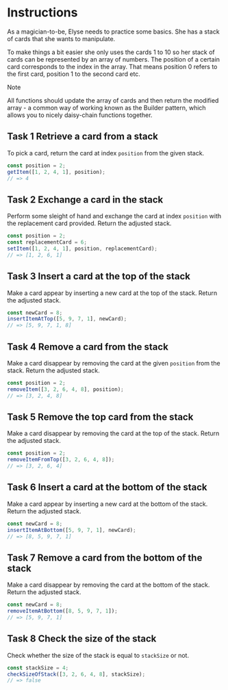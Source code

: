 # Instructions

As a magician-to-be, Elyse needs to practice some basics. She has a stack of cards that she wants to manipulate.

To make things a bit easier she only uses the cards 1 to 10 so her stack of cards can be represented by an array of numbers. The position of a certain card corresponds to the index in the array. That means position 0 refers to the first card, position 1 to the second card etc.

>[!NOTE]
All functions should update the array of cards and then return the modified array - a common way of working known as the Builder pattern, which allows you to nicely daisy-chain functions together.

## Task 1 Retrieve a card from a stack
To pick a card, return the card at index `position` from the given stack.
```js
const position = 2;
getItem([1, 2, 4, 1], position);
// => 4
```

## Task 2 Exchange a card in the stack
Perform some sleight of hand and exchange the card at index `position` with the replacement card provided. Return the adjusted stack.
```js
const position = 2;
const replacementCard = 6;
setItem([1, 2, 4, 1], position, replacementCard);
// => [1, 2, 6, 1]
```

## Task 3 Insert a card at the top of the stack
Make a card appear by inserting a new card at the top of the stack. Return the adjusted stack.
```js
const newCard = 8;
insertItemAtTop([5, 9, 7, 1], newCard);
// => [5, 9, 7, 1, 8]
```

## Task 4 Remove a card from the stack
Make a card disappear by removing the card at the given `position` from the stack. Return the adjusted stack.
```js
const position = 2;
removeItem([3, 2, 6, 4, 8], position);
// => [3, 2, 4, 8]
```

## Task 5 Remove the top card from the stack
Make a card disappear by removing the card at the top of the stack. Return the adjusted stack.
```js
const position = 2;
removeItemFromTop([3, 2, 6, 4, 8]);
// => [3, 2, 6, 4]
```

## Task 6 Insert a card at the bottom of the stack
Make a card appear by inserting a new card at the bottom of the stack. Return the adjusted stack.
```js
const newCard = 8;
insertItemAtBottom([5, 9, 7, 1], newCard);
// => [8, 5, 9, 7, 1]
```

## Task 7 Remove a card from the bottom of the stack
Make a card disappear by removing the card at the bottom of the stack. Return the adjusted stack.
```js
const newCard = 8;
removeItemAtBottom([8, 5, 9, 7, 1]);
// => [5, 9, 7, 1]
```

## Task 8 Check the size of the stack
Check whether the size of the stack is equal to `stackSize` or not.
```js
const stackSize = 4;
checkSizeOfStack([3, 2, 6, 4, 8], stackSize);
// => false
```